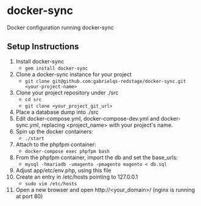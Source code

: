 # docker-sync
Docker configuration running docker-sync

## Setup Instructions ##

1. Install docker-sync
   - `gem install docker-sync`
2. Clone a docker-sync instance for your project
   - `git clone git@github.com:gabrielqs-redstage/docker-sync.git <your-project-name>`
3. Clone your project repository under ./src
   - `cd src`
   - `git clone <your_project_git_url>`
4. Place a database dump into ./src
5. Edit docker-compose.yml, docker-compose-dev.yml and docker-sync.yml, replacing <project_name> with your project's name.
6. Spin up the docker containers:  
   - `./start`
7. Attach to the phpfpm container:
   - `docker-compose exec phpfpm bash`
8. From the phpfpm container, import the db and set the base_urls:
   - `mysql -hmariadb -umagento -pmagento magento < db.sql`
9. Adjust app/etc/env.php, using this file
10. Create an entry in /etc/hosts pointing to 127.0.0.1
    - `sudo vim /etc/hosts`
11. Open a new browser and open http://<your_domain>/ (nginx is running at port 80)
